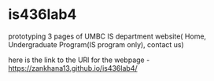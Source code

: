 # is436lab4
prototyping 3 pages of UMBC IS department website( Home, Undergraduate Program(IS program only), contact us)

here is the link to the URl for the webpage - https://zankhana13.github.io/is436lab4/ 
